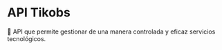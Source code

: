 # API Tikobs

🎉 API que permite gestionar de una manera controlada y eficaz servicios tecnológicos.
